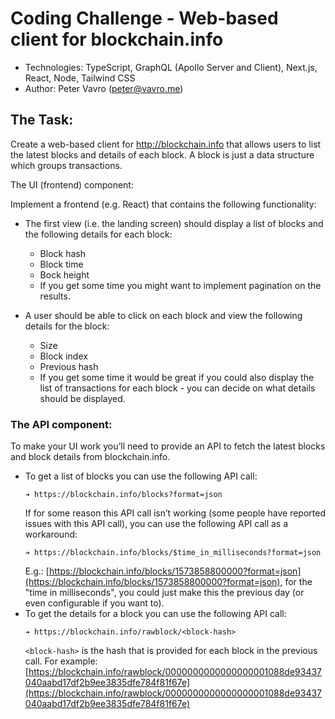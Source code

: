 # Coding Challenge - Web-based client for blockchain.info

- Technologies: TypeScript, GraphQL (Apollo Server and Client), Next.js, React, Node, Tailwind CSS
- Author: Peter Vavro (peter@vavro.me)

## The Task:

Create a web-based client for ​http://blockchain.info​ that allows users to list the latest blocks and details of each block. A block is just a data structure which groups transactions.

The UI (frontend) component:

Implement a frontend (e.g. React) that contains the following functionality:

- The first view (i.e. the landing screen) should display a list of blocks and the following details for each block:

  - Block hash
  - Block time
  - Bock height
  - If you get some time you might want to implement pagination on the results.

- A user should be able to click on each block and view the following details for the block:
  - Size
  - Block index
  - Previous hash
  - If you get some time it would be great if you could also display the list of transactions for each block - you can decide on what details should be displayed.

### The API component:

To make your UI work you’ll need to provide an API to fetch the latest blocks and block details from blockchain.info.

- To get a list of blocks you can use the following API call:
  ```
  ➔ https://blockchain.info/blocks?format=json
  ```
  If for some reason this API call isn’t working (some people have reported issues with this API call), you can use the following API call as a workaround:
  ```
  ➔ https://blockchain.info/blocks/$time_in_milliseconds?format=json
  ```
  E.g.: [https://blockchain.info/blocks/1573858800000?format=json](https://blockchain.info/blocks/1573858800000?format=json), for the "time in milliseconds", you could just make this the previous day (or even configurable if you want to).
- To get the details for a block you can use the following API call:
  ```
  ➔ https://blockchain.info/rawblock/<block-hash>
  ```
  `<block-hash>` is the hash that is provided for each block in the previous call.
  For example: [https://blockchain.info/rawblock/0000000000000000001088de93437040aabd17df2b9ee3835dfe784f81f67e](https://blockchain.info/rawblock/0000000000000000001088de93437040aabd17df2b9ee3835dfe784f81f67e)